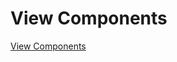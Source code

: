 # View Components

[View Components](https://docs.microsoft.com/en-us/aspnet/core/mvc/views/view-components?view=aspnetcore-2.1)